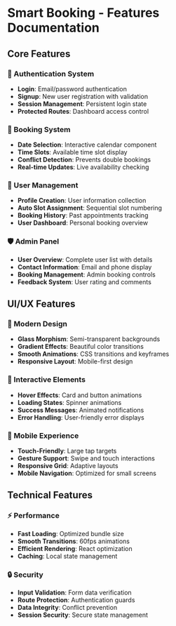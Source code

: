 # Smart Booking - Features Documentation

## Core Features

### 🔐 Authentication System
- **Login**: Email/password authentication
- **Signup**: New user registration with validation
- **Session Management**: Persistent login state
- **Protected Routes**: Dashboard access control

### 📅 Booking System
- **Date Selection**: Interactive calendar component
- **Time Slots**: Available time slot display
- **Conflict Detection**: Prevents double bookings
- **Real-time Updates**: Live availability checking

### 👥 User Management
- **Profile Creation**: User information collection
- **Auto Slot Assignment**: Sequential slot numbering
- **Booking History**: Past appointments tracking
- **User Dashboard**: Personal booking overview

### 🛡️ Admin Panel
- **User Overview**: Complete user list with details
- **Contact Information**: Email and phone display
- **Booking Management**: Admin booking controls
- **Feedback System**: User rating and comments

## UI/UX Features

### 🎨 Modern Design
- **Glass Morphism**: Semi-transparent backgrounds
- **Gradient Effects**: Beautiful color transitions
- **Smooth Animations**: CSS transitions and keyframes
- **Responsive Layout**: Mobile-first design

### 🎯 Interactive Elements
- **Hover Effects**: Card and button animations
- **Loading States**: Spinner animations
- **Success Messages**: Animated notifications
- **Error Handling**: User-friendly error displays

### 📱 Mobile Experience
- **Touch-Friendly**: Large tap targets
- **Gesture Support**: Swipe and touch interactions
- **Responsive Grid**: Adaptive layouts
- **Mobile Navigation**: Optimized for small screens

## Technical Features

### ⚡ Performance
- **Fast Loading**: Optimized bundle size
- **Smooth Transitions**: 60fps animations
- **Efficient Rendering**: React optimization
- **Caching**: Local state management

### 🔒 Security
- **Input Validation**: Form data verification
- **Route Protection**: Authentication guards
- **Data Integrity**: Conflict prevention
- **Session Security**: Secure state management 